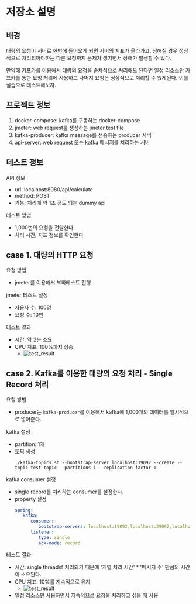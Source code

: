 # 저장소 설명
## 배경
대량의 요청이 서버로 한번에 들어오게 되면 서버의 지표가 올라가고, 심해질 경우 정상적으로 처리되어야하는 다른 요청까지 문제가 생기면서 장애가 발생할 수 있다. 

만약에 카프카를 이용해서 대량의 요청을 순차적으로 처리해도 된다면 일정 리소스만 카프카를 통한 요청 처리에 사용하고 나머지 요청은 정상적으로 처리할 수 있게된다. 이를 실습으로 테스트해보자. 

## 프로젝트 정보
1. docker-compose: kafka를 구동하는 docker-compose
2. jmeter: web request를 생성하는 jmeter test file
3. kafka-producer: kafka message를 전송하는 producer 서버
4. api-server: web request 또는 kafka 메시지를 처리하는 서버

## 테스트 정보
API 정보 
- url: localhost:8080/api/calculate 
- method: POST
- 기능: 처리에 약 1초 정도 되는 dummy api

테스트 방법
- 1,000번의 요청을 전달한다. 
- 처리 시간, 지표 정보를 확인한다. 

## case 1. 대량의 HTTP 요청
요청 방법
- jmeter를 이용해서 부하테스트 진행

jmeter 테스트 설정
- 사용자 수: 100명
- 요청 수: 10번

테스트 결과
- 시간: 약 2분 소요
- CPU 지표: 100%까지 상승
   - ![test_result](/images/01.jemter-test-result.jpg)

## case 2. Kafka를 이용한 대량의 요청 처리 - Single Record 처리
요청 방법
- producer는 `kafka-producer`를 이용해서 kafka에 1,000개의 데이터를 일시적으로 넣어준다. 

kafka 설정
- partition: 1개
- 토픽 생성
   ```
   ./kafka-topics.sh --bootstrap-server localhost:19092 --create --topic test-topic --partitions 1 --replication-factor 1
   ```

kafka consumer 설정
- single record를 처리하는 consumer를 설정한다. 
- property 설정
   ```yaml
   spring:
      kafka:
         consumer:
            bootstrap-servers: localhost:19092,localhost:29092,localhost:39092
         listener:
            type: single
            ack-mode: record
   ```

테스트 결과
- 시간: single thread로 처리되기 때문에 '개별 처리 시간' * '메시지 수' 만큼의 시간이 소요된다.
- CPU 지표: 10%를 지속적으로 유지
   - ![test_result](/images/02.kafka-single-result.png)
- 일정 리소스만 사용하면서 지속적으로 요청을 처리하고 싶을 때 사용



